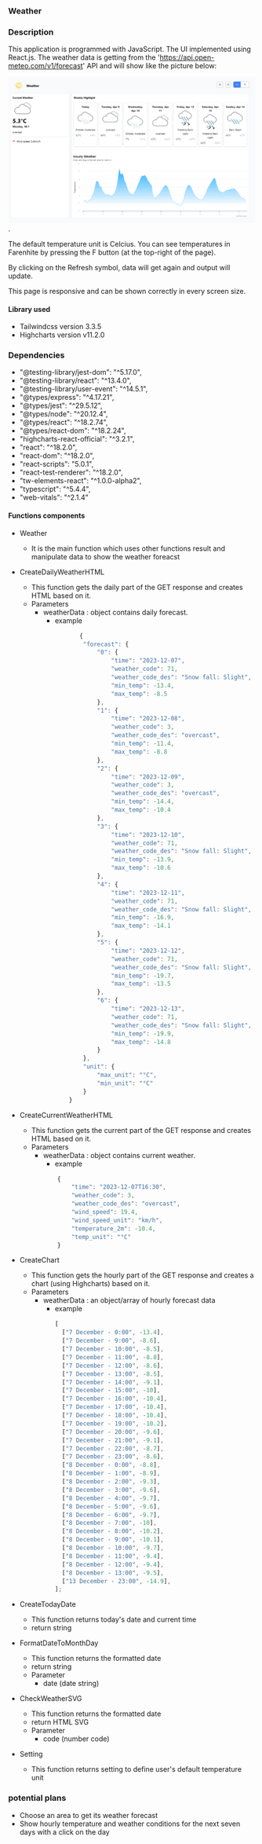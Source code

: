 ### Weather

### Description

This application is programmed with JavaScript. The UI implemented using React.js. The weather data is getting from the 'https://api.open-meteo.com/v1/forecast' API and will show like the picture below:

![result sample](public/weather.png "Result Sample").

The default temperature unit is Celcius. You can see temperatures in Farenhite by pressing the F button (at the top-right of the page).

By clicking on the Refresh symbol, data will get again and output will update.

This page is responsive and can be shown correctly in every screen size.

#### Library used

- Tailwindcss version 3.3.5
- Highcharts version v11.2.0

### Dependencies

 - "@testing-library/jest-dom": "^5.17.0",
 - "@testing-library/react": "^13.4.0",
 - "@testing-library/user-event": "^14.5.1",
 - "@types/express": "^4.17.21",
 - "@types/jest": "^29.5.12",
 - "@types/node": "^20.12.4",
 - "@types/react": "^18.2.74",
 - "@types/react-dom": "^18.2.24",
 - "highcharts-react-official": "^3.2.1",
 - "react": "^18.2.0",
 - "react-dom": "^18.2.0",
 - "react-scripts": "5.0.1",
 - "react-test-renderer": "^18.2.0",
 - "tw-elements-react": "^1.0.0-alpha2",
 - "typescript": "^5.4.4",
 - "web-vitals": "^2.1.4"

#### Functions components

- Weather
  - It is the main function which uses other functions result and manipulate data to show the weather foreacst
- CreateDailyWeatherHTML
  - This function gets the daily part of the GET response and creates HTML based on it.
  - Parameters
    - weatherData : object contains daily forecast.
      - example
        ```javascript
               {
                "forecast": {
                    "0": {
                        "time": "2023-12-07",
                        "weather_code": 71,
                        "weather_code_des": "Snow fall: Slight",
                        "min_temp": -13.4,
                        "max_temp": -8.5
                    },
                    "1": {
                        "time": "2023-12-08",
                        "weather_code": 3,
                        "weather_code_des": "overcast",
                        "min_temp": -11.4,
                        "max_temp": -8.8
                    },
                    "2": {
                        "time": "2023-12-09",
                        "weather_code": 3,
                        "weather_code_des": "overcast",
                        "min_temp": -14.4,
                        "max_temp": -10.4
                    },
                    "3": {
                        "time": "2023-12-10",
                        "weather_code": 71,
                        "weather_code_des": "Snow fall: Slight",
                        "min_temp": -13.9,
                        "max_temp": -10.6
                    },
                    "4": {
                        "time": "2023-12-11",
                        "weather_code": 71,
                        "weather_code_des": "Snow fall: Slight",
                        "min_temp": -16.9,
                        "max_temp": -14.1
                    },
                    "5": {
                        "time": "2023-12-12",
                        "weather_code": 71,
                        "weather_code_des": "Snow fall: Slight",
                        "min_temp": -19.7,
                        "max_temp": -13.5
                    },
                    "6": {
                        "time": "2023-12-13",
                        "weather_code": 71,
                        "weather_code_des": "Snow fall: Slight",
                        "min_temp": -19.9,
                        "max_temp": -14.8
                    }
                },
                "unit": {
                    "max_unit": "°C",
                    "min_unit": "°C"
                }
            }
        ```
- CreateCurrentWeatherHTML
  - This function gets the current part of the GET response and creates HTML based on it.
  - Parameters
    - weatherData : object contains current weather.
      - example
      ```javascript
          {
              "time": "2023-12-07T16:30",
              "weather_code": 3,
              "weather_code_des": "overcast",
              "wind_speed": 19.4,
              "wind_speed_unit": "km/h",
              "temperature_2m": -10.4,
              "temp_unit": "°C"
          }
      ```
- CreateChart
  - This function gets the hourly part of the GET response and creates a chart (using Highcharts) based on it.
  - Parameters
    - weatherData : an object/array of hourly forecast data
      - example
        ```javascript
        [
          ["7 December - 0:00", -13.4],
          ["7 December - 9:00", -8.6],
          ["7 December - 10:00", -8.5],
          ["7 December - 11:00", -8.8],
          ["7 December - 12:00", -8.6],
          ["7 December - 13:00", -8.5],
          ["7 December - 14:00", -9.1],
          ["7 December - 15:00", -10],
          ["7 December - 16:00", -10.4],
          ["7 December - 17:00", -10.4],
          ["7 December - 18:00", -10.4],
          ["7 December - 19:00", -10.2],
          ["7 December - 20:00", -9.6],
          ["7 December - 21:00", -9.1],
          ["7 December - 22:00", -8.7],
          ["7 December - 23:00", -8.6],
          ["8 December - 0:00", -8.8],
          ["8 December - 1:00", -8.9],
          ["8 December - 2:00", -9.3],
          ["8 December - 3:00", -9.6],
          ["8 December - 4:00", -9.7],
          ["8 December - 5:00", -9.6],
          ["8 December - 6:00", -9.7],
          ["8 December - 7:00", -10],
          ["8 December - 8:00", -10.2],
          ["8 December - 9:00", -10.1],
          ["8 December - 10:00", -9.7],
          ["8 December - 11:00", -9.4],
          ["8 December - 12:00", -9.4],
          ["8 December - 13:00", -9.5],
          ["13 December - 23:00", -14.9],
        ];
        ```
- CreateTodayDate
  - This function returns today's date and current time
  - return string
- FormatDateToMonthDay
  - This function returns the formatted date
  - return string
  - Parameter
    - date (date string)
- CheckWeatherSVG
  - This function returns the formatted date
  - return HTML SVG
  - Parameter
    - code (number code)

- Setting
  - This function returns setting to define user's default temperature unit 


### potential plans

- Choose an area to get its weather forecast
- Show hourly temperature and weather conditions for the next seven days with a click on the day
